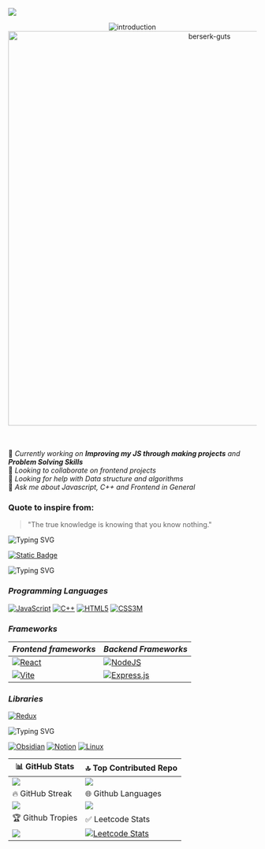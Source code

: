 ![](https://visitcount.itsvg.in/api?id=Prakhargarg-2010196&label=Profile%20Views%20&color=12&icon=3&pretty=true)


<div align="center">
  <img src="https://readme-typing-svg.demolab.com?font=Fira+Code&weight=800&size=25&pause=1000&color=BDF7D4&background=AED2FF00&width=435&lines=Hey+There+%F0%9F%91%8B+I+am+Prakhar+Garg" alt="introduction"/>
  <img  width=800 border="round" src="https://github.com/Prakhargarg-2010196/Prakhargarg-2010196/assets/77922738/d2a04a1d-e78d-4d4e-9c69-ddefac37990f" alt="berserk-guts"/>
</div>
<br> <br>


🔭 _Currently working on **Improving my JS through making projects** and **Problem Solving Skills**_
<br>
👯 _Looking to collaborate on frontend projects_
<br>
🤝 _Looking for help with Data structure and algorithms_
<br>
💬 _Ask me about Javascript, C++ and Frontend in General_
<br>
 ### Quote to inspire from:<br>
 >  "The true knowledge is knowing that you know nothing."

![Typing SVG](https://readme-typing-svg.demolab.com?font=Fira+Code&pause=1000&width=435&lines=Follow+Me+Here)

[![Static Badge](https://img.shields.io/badge/Bento-%23262577?style=social&logo=bento)](https://bento.me/prakhargarg)





![Typing SVG](https://readme-typing-svg.demolab.com?font=Fira+Code&weight=800&size=25&duration=2000&color=BDF7D4&background=AED2FF00&width=435&lines=Tech%20Stack)

###  _Programming Languages_

[![JavaScript](https://img.shields.io/badge/JavaScript-black?logo=javascript)](https://javascript.info/) 
[![C++](https://img.shields.io/badge/C%2B%2B-black?logo=cplusplus&logoColor=blue)](https://en.cppreference.com/w/) 
[![HTML5](https://img.shields.io/badge/HTML-black?logo=html5)](https://internetingishard.netlify.app/html-and-css/basic-web-pages/index.html)
[![CSS3M](https://img.shields.io/badge/CSS-black?logo=css3&logoColor=blue)](https://internetingishard.netlify.app/html-and-css/basic-web-pages/index.html)

### _Frameworks_
|  _Frontend frameworks_ |  _Backend Frameworks_ |
|------------------------|-----------------------|
| [![React](https://img.shields.io/badge/React-black?logo=react&logoColor=blue)](https://react.dev/) | [![NodeJS](https://img.shields.io/badge/Node-black?logo=react&logoColor=green)](https://nodejs.dev/en/learn/) |
[![Vite](https://img.shields.io/badge/Vite-black?logo=vite)](https://vitejs.dev/) | [![Express.js](https://img.shields.io/badge/Express-black?logo=express&logoColor=red)](https://expressjs.com) |    
 
### _Libraries_
[![Redux](https://img.shields.io/badge/Redux-black?logo=redux&logoColor=red)](https://redux.js.org/)

![Typing SVG](https://readme-typing-svg.demolab.com?font=Fira+Code&weight=800&size=25&duration=2000&color=BDF7D4&background=AED2FF00&width=435&lines=Productivity+Tools)

[![Obsidian](https://img.shields.io/badge/Obsidian-black?style=for-the-badge&logo=Obsidian)](https://obsidian.md/)
[![Notion](https://img.shields.io/badge/Notion-black.svg?style=for-the-badge&logo=notion)](https://www.notion.so)
[![Linux](https://img.shields.io/badge/Linux-black?style=for-the-badge&logo=linux)](https://linuxjourney.com/)

| 📊 GitHub Stats | 🔝 Top Contributed Repo  |
| ----------------|  ----------------------- |
|![](https://github-readme-stats.vercel.app/api?username=Prakhargarg-2010196&theme=highcontrast&hide_border=false&include_all_commits=true&count_private=true) | ![](https://github-contributor-stats.vercel.app/api?username=Prakhargarg-2010196&limit=5&theme=dark&combine_all_yearly_contributions=true) |
| 🔥 GitHub Streak | 🌐 Github Languages |
|![](https://github-readme-streak-stats.herokuapp.com/?user=Prakhargarg-2010196&theme=highcontrast&hide_border=false)|![](https://github-readme-stats.vercel.app/api/top-langs/?username=Prakhargarg-2010196&theme=highcontrast&hide_border=false&include_all_commits=true&count_private=true&layout=compact)|
|  🏆 Github Tropies |  ✅ Leetcode Stats|
|  ![](https://github-profile-trophy.vercel.app/?username=Prakhargarg-2010196&theme=buddhism&no-frame=true&no-bg=true&margin-w=4) |[![Leetcode Stats](https://leetcard.jacoblin.cool/prakhar-garg?ext=heatmap&theme=unicorn,dark)](https://leetcode.com/prakhar-garg/)  |





